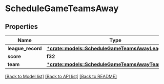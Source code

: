 # ScheduleGameTeamsAway

## Properties

Name | Type | Description | Notes
------------ | ------------- | ------------- | -------------
**league_record** | [***crate::models::ScheduleGameTeamsAwayLeagueRecord**](ScheduleGame_teams_away_leagueRecord.md) |  | [optional] 
**score** | **f32** |  | [optional] 
**team** | [***crate::models::ScheduleGameTeamsAwayTeam**](ScheduleGame_teams_away_team.md) |  | [optional] 

[[Back to Model list]](../README.md#documentation-for-models) [[Back to API list]](../README.md#documentation-for-api-endpoints) [[Back to README]](../README.md)


